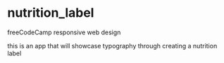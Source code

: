 # nutrition_label

freeCodeCamp responsive web design

this is an app that will showcase typography through creating a nutrition label
